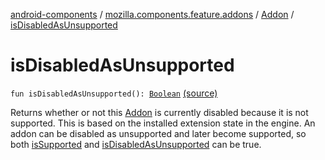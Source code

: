 [android-components](../../index.md) / [mozilla.components.feature.addons](../index.md) / [Addon](index.md) / [isDisabledAsUnsupported](./is-disabled-as-unsupported.md)

# isDisabledAsUnsupported

`fun isDisabledAsUnsupported(): `[`Boolean`](https://kotlinlang.org/api/latest/jvm/stdlib/kotlin/-boolean/index.html) [(source)](https://github.com/mozilla-mobile/android-components/blob/master/components/feature/addons/src/main/java/mozilla/components/feature/addons/Addon.kt#L132)

Returns whether or not this [Addon](index.md) is currently disabled because it is not
supported. This is based on the installed extension state in the engine. An
addon can be disabled as unsupported and later become supported, so
both [isSupported](is-supported.md) and [isDisabledAsUnsupported](./is-disabled-as-unsupported.md) can be true.

